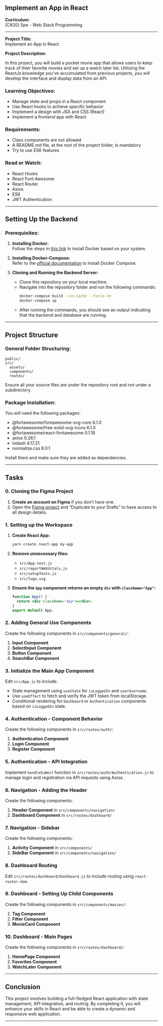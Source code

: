 ## Implement an App in React


**Curriculum:**  
[C#20] Spe - Web Stack Programming  


---

**Project Title:**  
Implement an App in React

**Project Description:**

In this project, you will build a pocket movie app that allows users to keep track of their favorite movies and set up a watch later list. Utilizing the ReactJs knowledge you've accumulated from previous projects, you will develop the interface and display data from an API.

### Learning Objectives:

- Manage state and props in a React component
- Use React hooks to achieve specific behavior
- Implement a design with JSX and CSS (React)
- Implement a frontend app with React

### Requirements:

- Class components are not allowed
- A README.md file, at the root of the project folder, is mandatory
- Try to use ES6 features

### Read or Watch:

- React Hooks
- React Font Awesome
- React Router
- Axios
- ES6
- JWT Authentication

---

## Setting Up the Backend

### Prerequisites:

1. **Installing Docker:**  
   Follow the steps in [this link](https://docs.docker.com/engine/install/ubuntu/) to install Docker based on your system.

2. **Installing Docker-Compose:**  
   Refer to the [official documentation](https://docs.docker.com/compose/install/) to install Docker Compose.

3. **Cloning and Running the Backend Server:**  
   - Clone this repository on your local machine.
   - Navigate into the repository folder and run the following commands:
     ```sh
     docker-compose build --no-cache --force-rm
     docker-compose up
     ```
   - After running the commands, you should see an output indicating that the backend and database are running.

---

## Project Structure

### General Folder Structuring:

```
public/
src/
  assets/
  components/
  routes/
```

Ensure all your source files are under the repository root and not under a subdirectory.

### Package Installation:

You will need the following packages:

- @fortawesome/fontawesome-svg-core 6.1.0
- @fortawesome/free-solid-svg-icons 6.1.0
- @fortawesome/react-fontawesome 0.1.18
- axios 0.26.1
- lodash 4.17.21
- normalize.css 8.0.1

Install them and make sure they are added as dependencies.

---

## Tasks

### 0. Cloning the Figma Project

1. **Create an account on Figma** if you don’t have one.
2. Open the [Figma project](https://www.figma.com/design/RPc247kHDXz5QeFNUM3Gs6/Holbertonschool---Cinema-Guru?node-id=0-1&t=8XfN5YSuf70J9pti-0) and “Duplicate to your Drafts” to have access to all design details.


### 1. Setting up the Workspace

1. **Create React App:**
   ```sh
   yarn create react-app my-app
   ```
2. **Remove unnecessary files:**
   - `src/App.test.js`
   - `src/reportWebVitals.js`
   - `src/setupTests.js`
   - `src/logo.svg`

3. **Ensure the `App` component returns an empty `div` with `className="App"`:**
   ```jsx
   function App() {
     return <div className="App"></div>;
   }
   export default App;
   ```

### 2. Adding General Use Components

Create the following components in `src/components/general/`:

1. **Input Component**
2. **SelectInput Component**
3. **Button Component**
4. **SearchBar Component**

### 3. Initialize the Main App Component

Edit `src/App.js` to include:

- State management using `useState` for `isLoggedIn` and `userUsername`.
- Use `useEffect` to fetch and verify the JWT token from localStorage.
- Conditional rendering for `Dashboard` or `Authentication` components based on `isLoggedIn` state.

### 4. Authentication - Component Behavior

Create the following components in `src/routes/auth/`:

1. **Authentication Component**
2. **Login Component**
3. **Register Component**

### 5. Authentication - API Integration

Implement `handleSubmit` function in `src/routes/auth/Authentication.js` to manage login and registration via API requests using Axios.

### 6. Navigation - Adding the Header

Create the following components:

1. **Header Component** in `src/components/navigation/`
2. **Dashboard Component** in `src/routes/dashboard/`

### 7. Navigation - Sidebar

Create the following components:

1. **Activity Component** in `src/components/`
2. **SideBar Component** in `src/components/navigation/`

### 8. Dashboard Routing

Edit `src/routes/dashboard/Dashboard.js` to include routing using `react-router-dom`.

### 9. Dashboard - Setting Up Child Components

Create the following components in `src/components/movies/`:

1. **Tag Component**
2. **Filter Component**
3. **MovieCard Component**

### 10. Dashboard - Main Pages

Create the following components in `src/routes/dashboard/`:

1. **HomePage Component**
2. **Favorites Component**
3. **WatchLater Component**

---

## Conclusion

This project involves building a full-fledged React application with state management, API integration, and routing. By completing it, you will enhance your skills in React and be able to create a dynamic and responsive web application.

---

